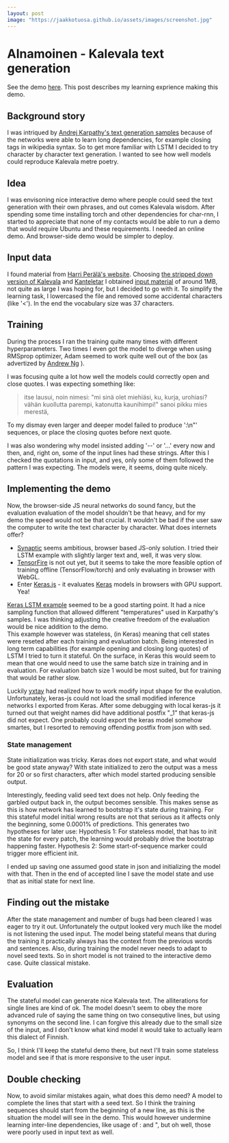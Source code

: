 ```yaml
---
layout: post
image: "https://jaakkotuosa.github.io/assets/images/screenshot.jpg"
---
```


# AInamoinen - Kalevala text generation

See the demo [here](index.html). This post describes my learning exprience making this demo.

## Background story

I was intriqued by [Andrej Karpathy's text generation samples](http://karpathy.github.io/2015/05/21/rnn-effectiveness/) 
because of the networks were able to learn long dependencies,
for example closing tags in wikipedia syntax.
So to get more familiar with LSTM I decided to try character by character text generation.
I wanted to see how well models could reproduce Kalevala metre poetry.

## Idea
I was envisoning nice interactive demo where people could seed the text generation with their own phrases,
and out comes Kalevala wisdom. After spending some time installing torch and other dependencies for char-rnn,
I started to appreciate that none of my contacts would be able to run a demo that 
would require Ubuntu and these requirements.
I needed an online demo. And browser-side demo would be simpler to deploy.

## Input data
I found material from [Harri Perälä's website](http://www.sci.fi/~alboin/trokeemankeli/kalevalamitta-aineistoja.htm).
Choosing [the stripped down version of Kalevala](http://www.iki.fi/harri.perala/trokeemankeli/kalevala_vain_sakeet.txt)
and [Kanteletar](http://www.iki.fi/harri.perala/trokeemankeli/kanteletar_karsittu.txt) 
I obtained [input material](./ainamoinen.txt) of around 1MB, not quite as large I was hoping for,
but I decided to go with it. To simplify the learning task, I lowercased the file and
removed some accidental characters (like '<'). In the end the vocabulary size was 37 characters. 

## Training
During the process I ran the training quite many times with different hyperparameters.
Two times I even got the model to diverge when using RMSprop optimizer, Adam seemed to work quite well out of the box 
(as advertized by [Andrew Ng](https://www.coursera.org/learn/deep-neural-network) ).

I was focusing quite a lot how well the models could correctly open and close quotes.
I was expecting something like:

> itse lausui, noin nimesi:
> "mi sinä olet miehiäsi,
> ku, kurja, urohiasi?
> vähän kuollutta parempi,
> katonutta kaunihimpi!"
> sanoi pikku mies merestä,

To my dismay even larger and deeper model failed to produce ':\n"' sequences,
or place the closing quotes before next quote.
 
I was also wondering why model insisted adding '--' or '...' every now and then,
and, right on, some of the input lines had these strings.
After this I checked the quotations in input, and yes, only some of them followed the pattern I was expecting.
The models were, it seems, doing quite nicely.

## Implementing the demo
Now, the browser-side JS neural networks do sound fancy, but the evaluation evaluation of the model shouldn't be that heavy,
and for my demo the speed would not be that crucial. It wouldn't be bad
if the user saw the computer to write the text character by character. 
What does internets offer?
- [Synaptic](https://github.com/cazala/synaptic) seems ambitious, browser based JS-only solution.
  I tried their LSTM example with slightly larger text and, well, it was very slow. 
- [TensorFire](https://tenso.rs/) is not out yet, but it seems to take the more feasible option of training offline
  (TensorFlow/torch) and only evaluating in browser with WebGL.
- Enter [Keras.js](https://github.com/transcranial/keras-js) - it evaluates [Keras](https://keras.io/) models in 
  browsers with GPU support. Yea!

[Keras LSTM example](https://github.com/fchollet/keras/blob/master/examples/lstm_text_generation.py) seemed to be a good
starting point.
It had a nice sampling function that allowed different "temperatures" used in Karpathy's samples.
I was thinking adjusting the creative freedom of the evaluation would be nice addition to the demo.  
This example however was stateless, (in Keras) meaning that cell states were reseted after each training and evaluation batch.
Being interested in long term capabilities (for example opening and closing long quotes) of LSTM 
I tried to turn it stateful. On the surface, in Keras this would seem to mean that one would need to use the same batch size
in training and in evaluation. 
For evaluation batch size 1 would be most suited, but for training that would be rather slow.

Luckily [yxtay](https://github.com/yxtay/char-rnn-text-generation) had realized how to work modify input shape for the evalution.
Unfortunately, keras-js could not load the small modified inference networks I exported from Keras.
After some debugging with local keras-js it turned out that weight names did have additional postfix "_1"
that keras-js did not expect. One probably could export the keras model somehow smartes,
but I resorted to removing offending postfix from json with sed.

### State management
State initialization was tricky. Keras does not export state, and what would be good state anyway?
With state initialized to zero the output was a mess for 20 or so first characters,
after which model started producing sensible output.

Interestingly, feeding valid seed text does not help. Only feeding the garbled output back in, the output becomes sensible.
This makes sense as this is how network has learned to bootstrap it's state during training.
For this stateful model initial wrong results are not that serious as it affects only the beginning, some 0.0001% of predictions.
This generates two hypotheses for later use:
Hypothesis 1: For stateless model, that has to init the state for every patch, the learning would probably drive the bootstrap happening faster.
Hypothesis 2: Some start-of-sequence marker could trigger more efficient init.

I ended up saving one assumed good state in json and initializing the model with that.
Then in the end of accepted line I save the model state and use that as initial state for next line.

## Finding out the mistake
After the state management and number of bugs had been cleared I was eager to try it out.
Unfortunately the output looked very much like the model is not listening the used input.
The model being stateful means that during the training it practically always has the context from the previous words and sentences.
Also, during training the model never needs to adapt to novel seed texts.
So in short model is not trained to the interactive demo case. Quite classical mistake.

## Evaluation
The stateful model can generate nice Kalevala text.
The alliterations for single lines are kind of ok.
The model doesn't seem to obey the more advanced rule
of saying the same thing on two consequtive lines,
but using synonyms on the second line.
I can forgive this already due to the small size of the input,
and I don't know what kind model it would take to actually learn this dialect of Finnish.

So, I think I'll keep the stateful demo there,
but next I'll train some stateless model
and see if that is more responsive to the user input.

## Double checking
Now, to avoid similar mistakes again, what does this demo need?
A model to complete the lines that start with a seed text.
So I think the training sequences should start from the beginning of a new line,
as this is the situation the model will see in the demo.
This would however undermine learning inter-line dependencies, like usage of : and ",
but oh well, those were poorly used in input text as well.

